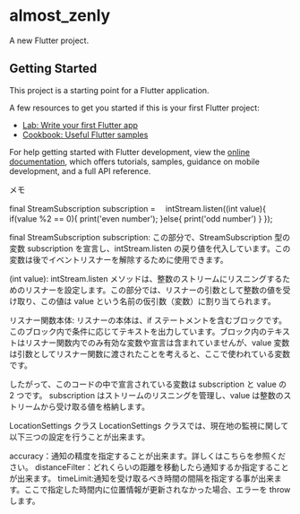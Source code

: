 # almost_zenly

A new Flutter project.

## Getting Started

This project is a starting point for a Flutter application.

A few resources to get you started if this is your first Flutter project:

- [Lab: Write your first Flutter app](https://docs.flutter.dev/get-started/codelab)
- [Cookbook: Useful Flutter samples](https://docs.flutter.dev/cookbook)

For help getting started with Flutter development, view the
[online documentation](https://docs.flutter.dev/), which offers tutorials,
samples, guidance on mobile development, and a full API reference.

メモ

final StreamSubscription subscription =　 intStream.listen((int value){
if(value %2 == 0){
print('even number');
}else{
print('odd number')
}
});

final StreamSubscription subscription:
この部分で、StreamSubscription 型の変数 subscription を宣言し、intStream.listen の戻り値を代入しています。この変数は後でイベントリスナーを解除するために使用できます。

(int value):
intStream.listen メソッドは、整数のストリームにリスニングするためのリスナーを設定します。この部分では、リスナーの引数として整数の値を受け取り、この値は value という名前の仮引数（変数）に割り当てられます。

リスナー関数本体:
リスナーの本体は、if ステートメントを含むブロックです。このブロック内で条件に応じてテキストを出力しています。ブロック内のテキストはリスナー関数内でのみ有効な変数や宣言は含まれていませんが、value 変数は引数としてリスナー関数に渡されたことを考えると、ここで使われている変数です。

したがって、このコードの中で宣言されている変数は subscription と value の 2 つです。 subscription はストリームのリスニングを管理し、value は整数のストリームから受け取る値を格納します。

LocationSettings クラス
LocationSettings クラスでは、現在地の監視に関して以下三つの設定を行うことが出来ます。

accuracy：通知の精度を指定することが出来ます。詳しくはこちらを参照ください。
distanceFilter：どれくらいの距離を移動したら通知するか指定することが出来ます。
timeLimit:通知を受け取るべき時間の間隔を指定する事が出来ます。ここで指定した時間内に位置情報が更新されなかった場合、エラーを throw します。
